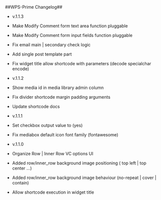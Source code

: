 ##WPS-Prime Changelog##
- v.1.1.3
- Make Modify Comment form text area function pluggable
- Make Modify Comment form input fields function pluggable
- Fix email main | secondary check logic
- Add single post template part
- Fix widget title allow shortcode with parameters (decode specialchar encode)

- v.1.1.2
- Show media id in media library admin column 
- Fix divider shortcode margin padding arguments
- Update shortcode docs

- v.1.1.1
- Set checkbox output value to (yes) 
- Fix mediabox default icon font family (fontawesome)

- v.1.1.0
- Organize Row | Inner Row VC options UI
- Added row/inner_row background image positioning ( top left | top center ...)
- Added row/inner_row background image behaviour (no-repeat | cover | contain)
- Allow shortcode execution in widget title